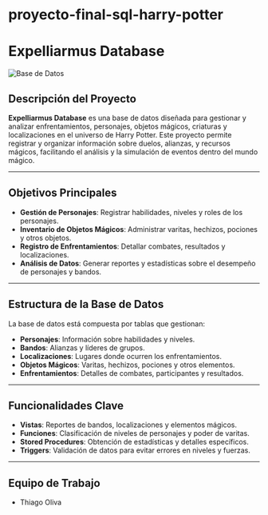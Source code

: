 # proyecto-final-sql-harry-potter
# Expelliarmus Database

![Base de Datos](https://img.shields.io/badge/Base%20de%20Datos-SQL-green)

## Descripción del Proyecto

**Expelliarmus Database** es una base de datos diseñada para gestionar y analizar enfrentamientos, personajes, objetos mágicos, criaturas y localizaciones en el universo de Harry Potter. Este proyecto permite registrar y organizar información sobre duelos, alianzas, y recursos mágicos, facilitando el análisis y la simulación de eventos dentro del mundo mágico.

---

## Objetivos Principales

- **Gestión de Personajes**: Registrar habilidades, niveles y roles de los personajes.
- **Inventario de Objetos Mágicos**: Administrar varitas, hechizos, pociones y otros objetos.
- **Registro de Enfrentamientos**: Detallar combates, resultados y localizaciones.
- **Análisis de Datos**: Generar reportes y estadísticas sobre el desempeño de personajes y bandos.

---

## Estructura de la Base de Datos

La base de datos está compuesta por tablas que gestionan:

- **Personajes**: Información sobre habilidades y niveles.
- **Bandos**: Alianzas y líderes de grupos.
- **Localizaciones**: Lugares donde ocurren los enfrentamientos.
- **Objetos Mágicos**: Varitas, hechizos, pociones y otros elementos.
- **Enfrentamientos**: Detalles de combates, participantes y resultados.

---

## Funcionalidades Clave

- **Vistas**: Reportes de bandos, localizaciones y elementos mágicos.
- **Funciones**: Clasificación de niveles de personajes y poder de varitas.
- **Stored Procedures**: Obtención de estadísticas y detalles específicos.
- **Triggers**: Validación de datos para evitar errores en niveles y fuerzas.

---

## Equipo de Trabajo

- Thiago Oliva
